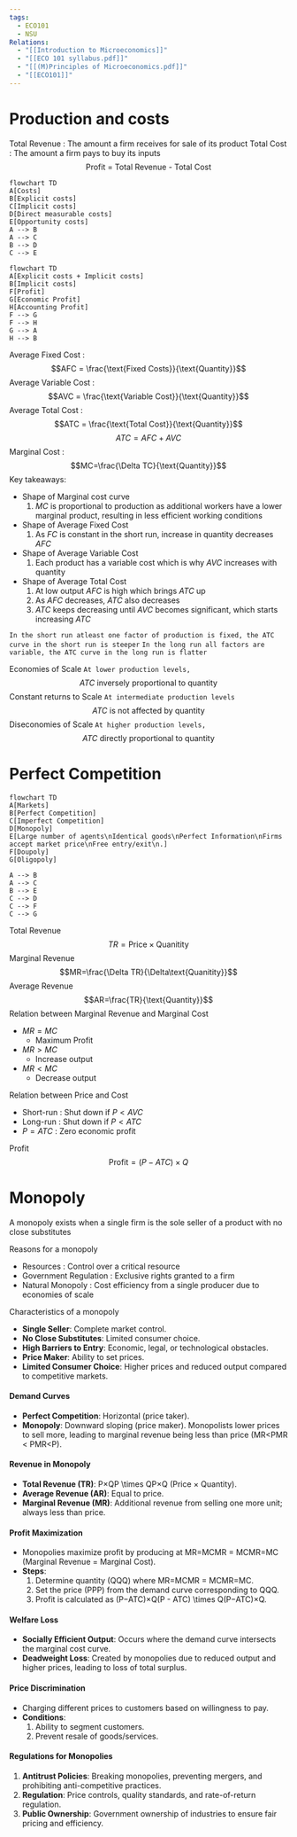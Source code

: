 ```yaml
---
tags:
  - ECO101
  - NSU
Relations:
  - "[[Introduction to Microeconomics]]"
  - "[[ECO 101 syllabus.pdf]]"
  - "[[(M)Principles of Microeconomics.pdf]]"
  - "[[ECO101]]"
---
```


# Production and costs
Total Revenue : The amount a firm receives for sale of its product 
Total Cost : The amount a firm pays to buy its inputs 
$$\text{Profit = Total Revenue - Total Cost}$$
```mermaid
flowchart TD
A[Costs]
B[Explicit costs]
C[Implicit costs]
D[Direct measurable costs]
E[Opportunity costs]
A --> B
A --> C
B --> D
C --> E
```

```mermaid
flowchart TD
A[Explicit costs + Implicit costs]
B[Implicit costs]
F[Profit]
G[Economic Profit]
H[Accounting Profit]
F --> G
F --> H
G --> A
H --> B
```

Average Fixed Cost :
$$AFC = \frac{\text{Fixed Costs}}{\text{Quantity}}$$
Average Variable Cost : 
$$AVC = \frac{\text{Variable Cost}}{\text{Quantity}}$$Average Total Cost :
$$ATC = \frac{\text{Total Cost}}{\text{Quantity}}$$
$$ATC = AFC + AVC$$
Marginal Cost : $$MC=\frac{\Delta TC}{\text{Quantity}}$$
Key takeaways:
- Shape of Marginal cost curve
	1. $MC$ is proportional to production as additional workers have a lower marginal product, resulting in less efficient working conditions
- Shape of Average Fixed Cost
	1. As $FC$ is constant in the short run, increase in quantity decreases $AFC$ 
- Shape of Average Variable Cost
	1. Each product has a variable cost which is why $AVC$ increases with quantity
- Shape of Average Total Cost
	1. At low output $AFC$ is high which brings $ATC$ up
	2. As $AFC$ decreases, $ATC$ also decreases
	3. $ATC$ keeps decreasing until $AVC$ becomes significant, which starts increasing $ATC$

`In the short run atleast one factor of production is fixed, the ATC curve in the short run is steeper`
`In the long run all factors are variable, the ATC curve in the long run is flatter`

Economies of Scale
`At lower production levels,`
$$ATC\text{ inversely proportional to quantity}$$
Constant returns to Scale
`At intermediate production levels`
$$ATC \text{ is not affected by quantity}$$
Diseconomies of Scale
`At higher production levels,`
$$ATC\text{ directly proportional to quantity}$$

# Perfect Competition
```mermaid
flowchart TD
A[Markets]
B[Perfect Competition]
C[Imperfect Competition]
D[Monopoly]
E[Large number of agents\nIdentical goods\nPerfect Information\nFirms accept market price\nFree entry/exit\n.]
F[Doupoly]
G[Oligopoly]

A --> B
A --> C
B --> E
C --> D
C --> F
C --> G
```

Total Revenue$$TR = \text{Price}\times \text{Quanitity}$$
Marginal Revenue$$MR=\frac{\Delta TR}{\Delta\text{Quanitity}}$$Average Revenue$$AR=\frac{TR}{\text{Quantity}}$$
Relation between Marginal Revenue and Marginal Cost
- $MR = MC$
	- Maximum Profit
- $MR > MC$
	- Increase output
- $MR<MC$ 
	- Decrease output

Relation between Price and Cost
- Short-run : Shut down if $P<AVC$
- Long-run : Shut down if $P< ATC$ 
- $P = ATC$ : Zero economic profit

Profit$$\text{Profit} = (P-ATC)\times Q$$
# Monopoly
A monopoly exists when a single firm is the sole seller of a product with no close substitutes

Reasons for a monopoly
- Resources : Control over a critical resource
- Government Regulation : Exclusive rights granted to a firm
- Natural Monopoly : Cost efficiency from a single producer due to economies of scale

Characteristics of a monopoly
- **Single Seller**: Complete market control.
- **No Close Substitutes**: Limited consumer choice.
- **High Barriers to Entry**: Economic, legal, or technological obstacles.
- **Price Maker**: Ability to set prices.
- **Limited Consumer Choice**: Higher prices and reduced output compared to competitive markets.

#### **Demand Curves**

- **Perfect Competition**: Horizontal (price taker).
- **Monopoly**: Downward sloping (price maker). Monopolists lower prices to sell more, leading to marginal revenue being less than price (MR<PMR < PMR<P).

#### **Revenue in Monopoly**

- **Total Revenue (TR)**: P×QP \times QP×Q (Price × Quantity).
- **Average Revenue (AR)**: Equal to price.
- **Marginal Revenue (MR)**: Additional revenue from selling one more unit; always less than price.

#### **Profit Maximization**

- Monopolies maximize profit by producing at MR=MCMR = MCMR=MC (Marginal Revenue = Marginal Cost).
- **Steps**:
    1. Determine quantity (QQQ) where MR=MCMR = MCMR=MC.
    2. Set the price (PPP) from the demand curve corresponding to QQQ.
    3. Profit is calculated as (P−ATC)×Q(P - ATC) \times Q(P−ATC)×Q.

#### **Welfare Loss**

- **Socially Efficient Output**: Occurs where the demand curve intersects the marginal cost curve.
- **Deadweight Loss**: Created by monopolies due to reduced output and higher prices, leading to loss of total surplus.

#### **Price Discrimination**

- Charging different prices to customers based on willingness to pay.
- **Conditions**:
    1. Ability to segment customers.
    2. Prevent resale of goods/services.

#### **Regulations for Monopolies**

1. **Antitrust Policies**: Breaking monopolies, preventing mergers, and prohibiting anti-competitive practices.
2. **Regulation**: Price controls, quality standards, and rate-of-return regulation.
3. **Public Ownership**: Government ownership of industries to ensure fair pricing and efficiency.